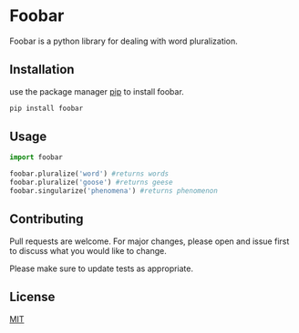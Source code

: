 # Foobar

Foobar is a python library for dealing with word pluralization.

## Installation

use the package manager [pip](https://pypi.org/project/pip/) to install foobar.

```python
pip install foobar
```

## Usage

```python
import foobar

foobar.pluralize('word') #returns words
foobar.pluralize('goose') #returns geese
foobar.singularize('phenomena') #returns phenomenon
```

## Contributing

Pull requests are welcome. For major changes, please open and issue first to discuss what you would like to change.


Please make sure to update tests as appropriate.

## License

[MIT](https://mit-license.org/)
